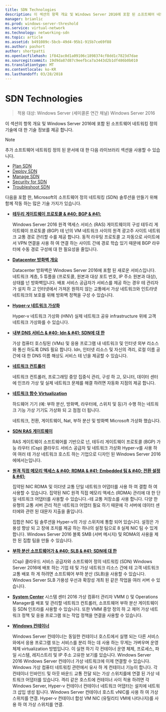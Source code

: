 ```yaml
---
title: SDN Technologies
description: 이 섹션의 항목 개요 및 Windows Server 2016에 포함 된 소프트웨어 네트워킹 정의 기술에 대 한 기술 정보를 제공 합니다.
manager: brianlic
ms.prod: windows-server-threshold
ms.service: virtual-network
ms.technology: networking-sdn
ms.topic: article
ms.assetid: b491089c-5bcb-49d4-95b1-915b7ce69f88
ms.author: pashort
author: shortpatti
ms.openlocfilehash: 1f842ac0d1a09106c1898374cf8dd1c7823d7dae
ms.sourcegitcommit: 19d9da87d87c9eefbca7a3443d2b1df486b0b010
ms.translationtype: MT
ms.contentlocale: ko-KR
ms.lasthandoff: 03/28/2018
---
```

# <a name="sdn-technologies"></a>SDN Technologies

>적용 대상: Windows Server (세미콜론 연간 채널) Windows Server 2016

이 섹션의 항목 개요 및 Windows Server 2016에 포함 된 소프트웨어 네트워킹 정의 기술에 대 한 기술 정보를 제공 합니다.  
  
> [!NOTE]  
> 추가 소프트웨어 네트워킹 정의 된 문서에 대 한 다음 라이브러리 섹션을 사용할 수 있습니다.  
>   
> - [Plan SDN](../plan/Plan-Software-Defined-Networking.md)
> - [Deploy SDN](../deploy/Deploy-Software-Defined-Networking.md)
> - [Manage SDN](../manage/manage-sdn.md)
> - [Security for SDN](../security/sdn-security-top.md)
> - [Troubleshoot SDN](../troubleshoot/Troubleshoot-Software-Defined-Networking.md)

다음을 포함 한, Microsoft의 소프트웨어 정의 네트워킹 (SDN) 솔루션을 만들기 위해 함께 작동 하는 많은 기술 가지가 있습니다.  
  
-   **[테두리 게이트웨이 프로토콜 & #40; BGP & #41;](../../../remote/remote-access/bgp/Border-Gateway-Protocol-BGP.md)**  
  
    Windows Server 2016 원격 액세스 서비스 (RAS) 게이트웨이의 구성 테두리 게이트웨이 프로토콜 (BGP) 테 넌의 VM 네트워크 사이의 원격 광고주 사이트 네트워크 교통 경로 관리할 수를 제공 합니다. 동적 라우팅 프로토콜 고 자동으로 사이트에서 VPN 연결을 사용 하 여 연결 하는 사이트 간에 경로 학습 있기 때문에 BGP 라우터에 수동 경로 구성에 대 한 필요성을 줄입니다.  
  
-   **[Datacenter 방화벽 개요](../../sdn/technologies/network-function-virtualization/Datacenter-Firewall-Overview.md)**  
  
    Datacenter 방화벽은 Windows Server 2016에 포함 된 새로운 서비스입니다. 네트워크 계층, 5 튜플을 (프로토콜, 원본과 대상 포트 번호, IP 주소 원본과 대상), 상태를 넌 방화벽입니다. 배포 서비스 공급자가 서비스를 제공 하는 경우 테 관리자가 설치 하 고 인터넷에서 가져온 원하지 않는 교통에서 가상 네트워크와 인트라넷 네트워크의 보호를 위해 방화벽 정책을 구성 수 있습니다.  
  
  
-   **[Hyper-v 네트워크 가상화](../../sdn/technologies/hyper-v-network-virtualization/Hyper-V-Network-Virtualization.md)**  
  
    Hyper-v 네트워크 가상화 (HNV) 실제 네트워크 공유 infrastructure 위에 고객 네트워크 가상화를 수 있습니다.  
  
- **[내부 DNS 서비스 & #40; Idn & #41; SDN에 대 한](../../sdn/technologies/Idns-for-Sdn.md)**

    가상 컴퓨터 호스팅된 \(VMs\) 및 응용 프로그램 내 네트워크 및 인터넷 외부 리소스와 통신 하도록 DNS 필요 합니다. Idn, 인터넷 리소스 및 자신의 격리, 로컬 이름 공간에 대 한 DNS 이름 해상도 서비스 테 넌을 제공할 수 있습니다.

-   **[네트워크 컨트롤러](../../sdn/technologies/network-controller/Network-Controller.md)**  
  
    네트워크 컨트롤러, 프로그래밍 중앙 집중식 관리, 구성 하 고, 모니터, 데이터 센터에 인프라 가상 및 실제 네트워크 문제를 해결 하려면 자동화 지점의 제공 합니다.  
  
-   **[네트워크 함수 Virtualization](../../sdn/technologies/network-function-virtualization/Network-Function-Virtualization.md)**  
  
    하드웨어 기기 (예: 부하 분산, 방화벽, 라우터에, 스위치 및 등)가 수행 하는 네트워크 기능 가상 기기도 가상화 되 고 점점 더 됩니다.  
  
    네트워크, 전환, 게이트웨이, Nat, 부하 분산 및 방화벽 Microsoft 가상화 했습니다.  

-   **[SDN RAS 게이트웨이](../../sdn/technologies/network-function-virtualization/RAS-Gateway-for-SDN.md)**
  
    RAS 게이트웨이 소프트웨어를 기반으로 넌, 테두리 게이트웨이 프로토콜 (BGP) 가능 라우터 (Csp) 클라우드 서비스 공급자 및 네트워크 가상화 Hyper-v를 사용 하 여 여러 테 가상 네트워크 호스트 하는 기업으로 디자인 된 Windows Server 2016에에서는입니다.  
      
- **[원격 직접 메모리 액세스 & #40; RDMA & #41; Embedded 팀 & #40; 전환 설정 & #41;](../../../virtualization/hyper-v-virtual-switch/RDMA-and-Switch-Embedded-Teaming.md)**  
  
    집약된 NIC RDMA 및 이더넷 교통 단일 네트워크 어댑터를 사용 하 여 결합 하 여 사용할 수 있습니다. 집약된 NIC 원격 직접 메모리 액세스 (RDMA) 관리에 대 한 단일 네트워크 어댑터를 사용할 수 있습니다.-테 교통 저장소를 사용 합니다. 다양 한 유형의 교통 서버 관리 적은 네트워크 어댑터 필요 하기 때문에 각 서버에 데이터 센터에와 관련 된 대문자 지출을 줄입니다.  
  
    집합은 NIC 팀 솔루션을 Hyper-v의 가상 스위치에 통합 되어 있습니다. 설정은 가용성 향상 되 고 장애 조치를 제공 하는 하나의 설정 팀으로 8 실제 NIC 팀 수 있게 합니다. Windows Server 2016 블록 SMB (서버 메시지) 및 RDMA의 사용을 제한 된 집합 팀을 만들 수 있습니다.
  

-   **[부하 분산 소프트웨어가 & #40; SLB & #41; SDN에 대 한](../../sdn/technologies/network-function-virtualization/software-load-balancing-for-sdn.md)**  

    (Csp) 클라우드 서비스 공급자와 소프트웨어 정의 네트워킹 (SDN) Windows Server 2016에 배포 하는 기업 테 및 가상 네트워크 리소스 간에 테 고객 네트워크 교통 배포 하 게 하려면 소프트웨어 부하 분산 (SLB)을 사용할 수 있습니다. Windows Server SLB 가용성 우선과 확장성 개최 된 같은 작업을 여러 서버 수 있습니다.
  
-   **[System Center](../../sdn/Sc-Tech-for-Sdn.md)** 시스템 센터 2016 가상 컴퓨터 관리자 VMM () 및 Operations Manager를 배포 및 관리할 네트워크 컨트롤러, 소프트웨어 부하 분산 게이트웨이 등 SDN 인프라를 사용할 수 있습니다. 또한 VMM 중앙 정의 하 고 제어 가상 네트워크 정책 및 응용 프로그램 또는 작업 정책을 연결을 사용할 수 있습니다.
  
- **[Windows 컨테이너](../technologies/Containers/Container-networking-overview.md)**
    
    Windows Server 컨테이너는 동일한 컨테이너 호스트에서 실행 되는 다른 서비스와에서 응용 프로그램 또는 서비스를 분리 하는 데 사용 하는 무게는 가벼우며 운영 체제 virtualization 방법입니다. 이 실현 하기 각 컨테이너 운영 체제, 프로세스, 파일 시스템, 레지스트리 및 IP 주소 고유한 보기를 있습니다. Windows Server 2016 Windows Server 컨테이너 가상 네트워크에 이제 연결할 수 있습니다. Windows 가상 컴퓨터 네트워킹 관련에서 유사 하 게 컨테이너 기능이 합니다. 각 컨테이너 인바인드 및 아웃 바운드 교통 전달 되는 가상 스위치를에 연결 된 가상 네트워크 어댑터를 있습니다. 격리 같은 호스트에 컨테이너 사이 적용 하려면 각 Windows Server, Hyper-v 컨테이너 컨테이너 네트워크 어댑터는 설치에 네트워크 삽입 생성 됩니다. Windows Server 컨테이너 호스트 vNIC를 사용 하 여 가상 스위치를 연결. Hyper-v 컨테이너 합성 VM NIC (유틸리티 VM에 나타나지)를 사용 하 여 가상 스위치를 연결.

